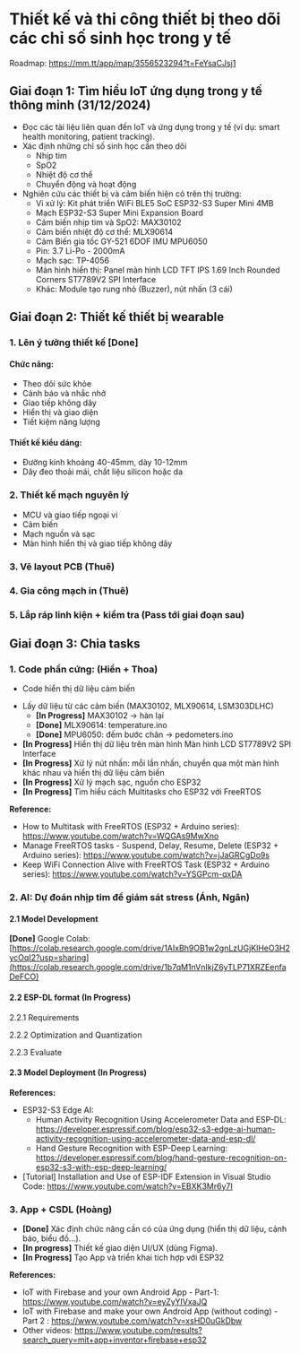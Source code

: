 # Thiết kế và thi công thiết bị theo dõi các chỉ số sinh học trong y tế 
Roadmap: https://mm.tt/app/map/3556523294?t=FeYsaCJsj1
## Giai đoạn 1: Tìm hiểu IoT ứng dụng trong y tế thông minh (31/12/2024)
- Đọc các tài liệu liên quan đến IoT và ứng dụng trong y tế (ví dụ: smart health monitoring, patient tracking).
- Xác định những chỉ số sinh học cần theo dõi
  + Nhịp tim
  + SpO2
  + Nhiệt độ cơ thể
  + Chuyển động và hoạt động
- Nghiên cứu các thiết bị và cảm biến hiện có trên thị trường:
  + Vi xử lý: Kit phát triển WiFi BLE5 SoC ESP32-S3 Super Mini 4MB
  + Mạch ESP32-S3 Super Mini Expansion Board
  + Cảm biến nhịp tim và SpO2: MAX30102
  + Cảm biến nhiệt độ cơ thể: MLX90614
  + Cảm Biến gia tốc GY-521 6DOF IMU MPU6050
  + Pin: 3.7 Li-Po - 2000mA
  + Mạch sạc: TP-4056
  + Màn hình hiển thị: Panel màn hình LCD TFT IPS 1.69 Inch Rounded Corners ST7789V2 SPI Interface
  + Khác: Module tạo rung nhỏ (Buzzer), nút nhấn (3 cái)

## Giai đoạn 2: Thiết kế thiết bị wearable 
### 1. Lên ý tưởng thiết kế [Done]
#### Chức năng:
- Theo dõi sức khỏe
- Cảnh báo và nhắc nhở
- Giao tiếp không dây
- Hiển thị và giao diện
- Tiết kiệm năng lượng
#### Thiết kế kiểu dáng:
- Đường kính khoảng 40-45mm, dày 10-12mm
- Dây đeo thoải mái, chất liệu silicon hoặc da
### 2. Thiết kế mạch nguyên lý
- MCU và giao tiếp ngoại vi
- Cảm biến
- Mạch nguồn và sạc
- Màn hình hiển thị và giao tiếp không dây
### 3. Vẽ layout PCB (Thuê)
### 4. Gia công mạch in (Thuê)
### 5. Lắp ráp linh kiện + kiểm tra (Pass tới giai đoạn sau)

## Giai đoạn 3: Chia tasks
### 1. Code phần cứng: (Hiển + Thoa)
- Code hiển thị dữ liệu cảm biến 
+ Lấy dữ liệu từ các cảm biến (MAX30102, MLX90614, LSM303DLHC)
  + **[In Progress]** MAX30102 -> hàn lại
  + **[Done]** MLX90614: temperature.ino
  + **[Done]** MPU6050: đếm bước chân -> pedometers.ino
+ **[In Progress]** Hiển thị dữ liệu trên màn hình Màn hình LCD ST7789V2 SPI Interface
+ **[In Progress]** Xử lý nút nhấn: mỗi lần nhấn, chuyển qua một màn hình khác nhau và hiển thị dữ liệu cảm biến
+ **[In Progress]** Xử lý mạch sạc, nguồn cho ESP32
+ **[In Progress]** Tìm hiểu cách Multitasks cho ESP32 với FreeRTOS

**Reference:**  
- How to Multitask with FreeRTOS (ESP32 + Arduino series): https://www.youtube.com/watch?v=WQGAs9MwXno
- Manage FreeRTOS tasks - Suspend, Delay, Resume, Delete (ESP32 + Arduino series): https://www.youtube.com/watch?v=jJaGRCgDo9s
- Keep WiFi Connection Alive with FreeRTOS Task (ESP32 + Arduino series): https://www.youtube.com/watch?v=YSGPcm-qxDA
  
### 2. AI: Dự đoán nhịp tim để giám sát stress (Ánh, Ngân)
#### 2.1 Model Development
**[Done]** Google Colab:  [https://colab.research.google.com/drive/1AIxBh9OB1w2gnLzUGjKlHeO3H2ycOqI2?usp=sharing](https://colab.research.google.com/drive/1b7qM1nVnIkjZ6yTLP71XRZEenfaDeFCO)

#### 2.2 ESP-DL format (In Progress)

2.2.1 Requirements

2.2.2 Optimization and Quantization

2.2.3 Evaluate

#### 2.3 Model Deployment (In Progress)

**References:** 
- ESP32-S3 Edge AI:
  + Human Activity Recognition Using Accelerometer Data and ESP-DL: https://developer.espressif.com/blog/esp32-s3-edge-ai-human-activity-recognition-using-accelerometer-data-and-esp-dl/
  + Hand Gesture Recognition with ESP-Deep Learning: https://developer.espressif.com/blog/hand-gesture-recognition-on-esp32-s3-with-esp-deep-learning/
- [Tutorial] Installation and Use of ESP-IDF Extension in Visual Studio Code: https://www.youtube.com/watch?v=EBXK3Mr6y7I

### 3. App + CSDL (Hoàng)
+ **[Done]** Xác định chức năng cần có của ứng dụng (hiển thị dữ liệu, cảnh báo, biểu đồ…).
+ **[In progress]** Thiết kế giao diện UI/UX (dùng Figma).
+ **[In Progress]** Tạo App và triển khai tích hợp với ESP32

**References:** 
- IoT with Firebase and your own Android App - Part-1: https://www.youtube.com/watch?v=eyZyYIVxaJQ
- IoT with Firebase and make your own Android App (without coding) - Part 2 : https://www.youtube.com/watch?v=xsHD0uGkDbw
- Other videos: https://www.youtube.com/results?search_query=mit+app+inventor+firebase+esp32
